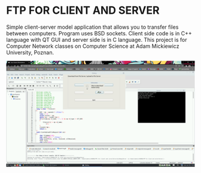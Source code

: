 # FTP FOR CLIENT AND SERVER

Simple client-server model application that allows you to transfer files between computers. Program uses BSD sockets. Client side code is in C++ language with QT GUI and server side is in C language. This project is for Computer Network classes on Computer Science at Adam Mickiewicz University, Poznan.

![12345](https://github.com/WangHoHan/ftp-for-client-and-server/blob/main/ftp-for-client-and-server.png)
